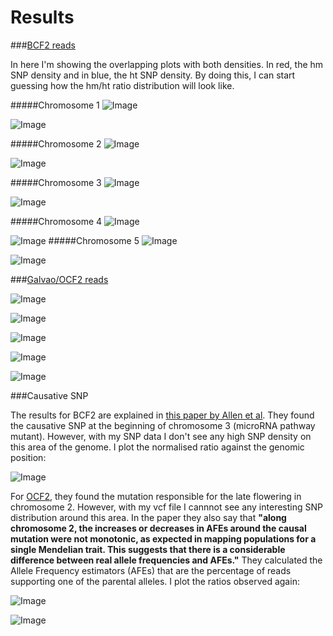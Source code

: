 
Results
====

###[BCF2 reads](http://bioinfo.mpipz.mpg.de/shoremap/SHOREmap_v3.0.html)

In here I'm showing the overlapping plots with both densities. In red, the hm SNP density and in blue, the ht SNP density. By doing this, I can start guessing how the hm/ht ratio distribution will look like. 

#####Chromosome 1 
![Image](https://github.com/pilarcormo/SNP_distribution_method/blob/master/BCF2/BCF2_chromosome1/Rplot.hmhtdensities_magblue.png?raw=true)

![Image](https://github.com/pilarcormo/SNP_distribution_method/blob/master/BCF2/BCF2_chromosome1/Rplot.hist%26den.png?raw=true)


#####Chromosome 2 
![Image](https://github.com/pilarcormo/SNP_distribution_method/blob/master/BCF2/BCF2_chromosome2/Rplot.hmhtdensities_magblu.png?raw=true)

![Image](https://github.com/pilarcormo/SNP_distribution_method/blob/master/BCF2/BCF2_chromosome2/Rplot.hist%26den.png?raw=true)

#####Chromosome 3
![Image](https://github.com/pilarcormo/SNP_distribution_method/blob/master/BCF2/BCF2_chromosome3/Rplot.hmht.png?raw=true)

![Image](https://github.com/pilarcormo/SNP_distribution_method/blob/master/BCF2/BCF2_chromosome3/Rplot.hist%26den.png?raw=true)


#####Chromosome 4
![Image](https://github.com/pilarcormo/SNP_distribution_method/blob/master/BCF2/BCF2_chromosome4/Rplot.hmhtdensities_magblu.png?raw=true)

![Image](https://github.com/pilarcormo/SNP_distribution_method/blob/master/BCF2/BCF2_chromosome4/Rplot.hist%26den.png?raw=true)
#####Chromosome 5 
![Image](https://github.com/pilarcormo/SNP_distribution_method/blob/master/BCF2/BCF2_chromosome5/Rplot.hmhtdensities_magblu.png?raw=true)

![Image](https://github.com/pilarcormo/SNP_distribution_method/blob/master/BCF2/BCF2_chromosome5/Rplot.hist%26den.png?raw=true)

###[Galvao/OCF2 reads](http://bioinfo.mpipz.mpg.de/shoremap/SHOREmap_v3.0.html)

![Image](https://github.com/pilarcormo/SNP_distribution_method/blob/master/OF/chromosome1/Rplot.hmht.png?raw=true)

![Image](https://github.com/pilarcormo/SNP_distribution_method/blob/master/OF/chromosome2/Rplot.hmht.png?raw=true)

![Image](https://github.com/pilarcormo/SNP_distribution_method/blob/master/OF/chromosome3/Rplot.hmht.png?raw=true)

![Image](https://github.com/pilarcormo/SNP_distribution_method/blob/master/OF/chromosome4/Rplot.hmht.png?raw=true)

![Image](https://github.com/pilarcormo/SNP_distribution_method/blob/master/OF/chromosome5/Rplot.hmht.png?raw=true)



###Causative SNP

The results for BCF2 are explained in [this paper by Allen et al](http://www.ncbi.nlm.nih.gov/pmc/articles/PMC3772335/#SM3). They found the causative SNP at the beginning of chromosome 3  (microRNA pathway mutant). However, with my SNP data I don't see any high SNP density on this area of the genome. I plot the normalised ratio against the genomic position:

![Image](https://github.com/pilarcormo/SNP_distribution_method/blob/master/BCF2/BCF2_chromosome3/Rplot.ratio.png?raw=true)

For [OCF2](http://onlinelibrary.wiley.com/doi/10.1111/j.1365-313X.2012.04993.x/full#ss9), they found the mutation responsible for the late flowering in chromosome 2. However, with my vcf file I cannnot see any interesting SNP distribution around this area. In the paper they also say that **"along chromosome 2, the increases or decreases in AFEs around the causal mutation were not monotonic, as expected in mapping populations for a single Mendelian trait. This suggests that there is a considerable difference between real allele frequencies and AFEs."** They calculated the Allele Frequency estimators (AFEs) that are the percentage of reads supporting one of the parental alleles. I plot the ratios observed again:


![Image](https://github.com/pilarcormo/SNP_distribution_method/blob/master/OF/chromosome2/Rplot.ratio.png?raw=true)

![Image](https://github.com/pilarcormo/SNP_distribution_method/blob/master/OF/chromosome2/Rplot.10-20Mb.png?raw=true)


